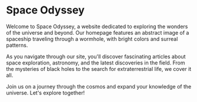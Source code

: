 <!--
Write me markdown content of website with wallpaper:

"An abstract image of a spaceship traveling through a wormhole, with bright colors and surreal patterns."

The header of the page should not be copy of the text but rather a real content of the website which is using this wallpaper.
-->

<!--font:Montserrat-->

# Space Odyssey

Welcome to Space Odyssey, a website dedicated to exploring the wonders of the universe and beyond. Our homepage features an abstract image of a spaceship traveling through a wormhole, with bright colors and surreal patterns.

As you navigate through our site, you'll discover fascinating articles about space exploration, astronomy, and the latest discoveries in the field. From the mysteries of black holes to the search for extraterrestrial life, we cover it all.

Join us on a journey through the cosmos and expand your knowledge of the universe. Let's explore together!
